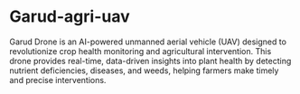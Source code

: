 # Garud-agri-uav
Garud Drone is an AI-powered unmanned aerial vehicle (UAV) designed to revolutionize crop health monitoring and agricultural intervention. This drone provides real-time, data-driven insights into plant health by detecting nutrient deficiencies, diseases, and weeds, helping farmers make timely and precise interventions.
